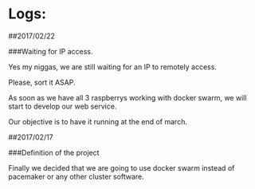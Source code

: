 # Logs:

##2017/02/22

###Waiting for IP access.

Yes my niggas, we are still waiting for an IP to remotely access.

Please, sort it ASAP.

As soon as we have all 3 raspberrys working with docker swarm, we will start to develop our web service.

Our objective is to have it running at the end of march.

##2017/02/17

###Definition of the project

Finally we decided that we are going to use docker swarm instead of pacemaker or any other cluster software.

